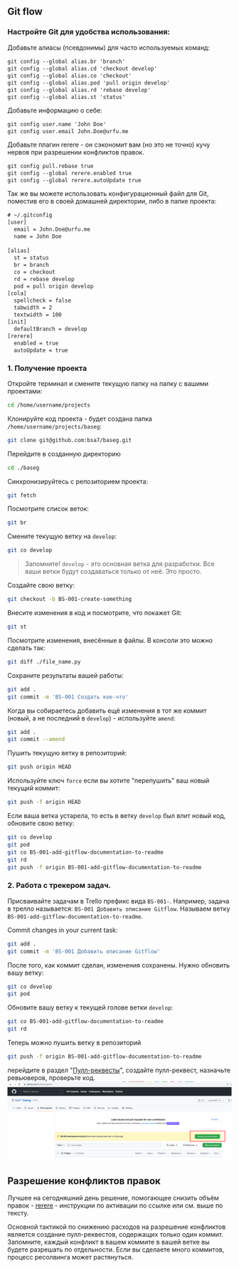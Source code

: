## Git flow

### Настройте Git для удобства использования:
Добавьте алиасы (псевдонимы) для часто используемых команд:
```
git config --global alias.br 'branch'
git config --global alias.cd 'checkout develop'
git config --global alias.co 'checkout'
git config --global alias.pod 'pull origin develop'
git config --global alias.rd 'rebase develop'
git config --global alias.st 'status'
```

Добавьте информацию о себе:
```
git config user.name 'John Doe'
git config user.email John.Doe@urfu.me
```

Добавьте плагин rerere - он сэкономит вам (но это не точно) кучу нервов при разрешении конфликтов правок.
```
git config pull.rebase true
git config --global rerere.enabled true
git config --global rerere.autoUpdate true
```

Так же вы можете использовать конфигурационный файл для Git, поместив его в своей домашней директории, либо в папке проекта:
```
# ~/.gitconfig
[user]
  email = John.Doe@urfu.me
  name = John Doe

[alias]
  st = status
  br = branch
  co = checkout
  rd = rebase develop
  pod = pull origin develop
[cola]
  spellcheck = false
  tabwidth = 2
  textwidth = 100
[init]
  defaultBranch = develop
[rerere]
  enabled = true
  autoUpdate = true
```

### 1. Получение проекта
Откройте терминал и смените текущую папку на папку с вашими проектами:
```bash
cd /home/username/projects
```

Клонируйте код проекта - будет создана папка `/home/username/projects/baseg`:
```bash
git clone git@github.com:bsa7/baseg.git
```

Перейдите в созданную директорию
```bash
cd ./baseg
```

Синхронизируйтесь с репозиторием проекта:
```bash
git fetch
```

Посмотрите список веток:
```bash
git br
```

Смените текущую ветку на `develop`:
```bash
git co develop
```

> Запомните! `develop` - это основная ветка для разработки. Все ваши ветки будут создаваться только от неё. Это просто.

Создайте свою ветку:
```bash
git checkout -b BS-001-create-something
```

Внесите изменения в код и посмотрите, что покажет Git:
```bash
git st
```

Посмотрите изменения, внесённые в файлы. В консоли это можно сделать так:
```bash
git diff ./file_name.py
```

Сохраните результаты вашей работы:
```bash
git add .
git commit -m 'BS-001 Создать кое-что'
```

Когда вы собираетесь добавить ещё изменения в тот же коммит (новый, а не последний в `develop`) - используйте `amend`:
```bash
git add .
git commit --amend
```

Пушить текущую ветку в репозиторий:
```bash
git push origin HEAD
```

Используйте ключ `force` если вы хотите "перепушить" ваш новый текущий коммит:
```bash
git push -f origin HEAD
```

Если ваша ветка устарела, то есть в ветку `develop` был влит новый код, обновите свою ветку:
```bash
git co develop
git pod
git co BS-001-add-gitflow-documentation-to-readme
git rd
git push -f origin BS-001-add-gitflow-documentation-to-readme
```

### 2. Работа с трекером задач.
Присваивайте задачам в Trello префикс вида `BS-001-`. Например, задача в трелло называется:
`BS-001 Добавить описание Gitflow`. Называем ветку `BS-001-add-gitflow-documentation-to-readme`.

Commit changes in your current task:
```bash
git add .
git commit -m 'BS-001 Добавить описание Gitflow'
```

После того, как коммит сделан, изменения сохранены. Нужно обновить вашу ветку:
```bash
git co develop
git pod
```

Обновите вашу ветку к текущей голове ветки `develop`:
```bash
git co BS-001-add-gitflow-documentation-to-readme
git rd
```

Теперь можно пушить ветку в репозиторий
```bash
git push -f origin BS-001-add-gitflow-documentation-to-readme
```

перейдите в раздел "[Пулл-реквесты](https://github.com/bsa7/baseg/pulls)", создайте пулл-реквест, назначьте ревьюверов, проверьте код.
![Создание pr](./assets/creating-pr.png)


## Разрешение конфликтов правок
Лучшее на сегодняшний день решение, помогающее снизить объём правок - [rerere](https://git-scm.com/book/ru/v2/%D0%98%D0%BD%D1%81%D1%82%D1%80%D1%83%D0%BC%D0%B5%D0%BD%D1%82%D1%8B-Git-Rerere) - инструкции по активации по ссылке или см. выше по тексту.

Основной тактикой по снижению расходов на разрешение конфликтов является создание пулл-реквестов, содержащих только один коммит. Запомните, каждый конфликт в вашем коммите в вашей ветке вы будете разрешать по отдельности. Если вы сделаете много коммитов, процесс ресолвинга может растянуться.
